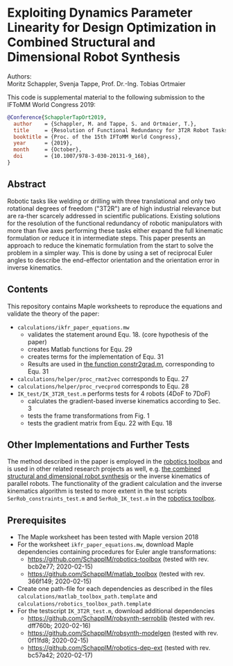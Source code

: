 # Exploiting Dynamics Parameter Linearity for Design Optimization in Combined Structural and Dimensional Robot Synthesis


Authors:  
Moritz Schappler, Svenja Tappe, Prof. Dr.-Ing. Tobias Ortmaier

This code is supplemental material to the following submission to the IFToMM World Congress 2019:

```bib
@Conference{SchapplerTapOrt2019,
  author    = {Schappler, M. and Tappe, S. and Ortmaier, T.},
  title     = {Resolution of Functional Redundancy for 3T2R Robot Tasks using Two Sets of Reciprocal Euler Angles},
  booktitle = {Proc. of the 15th IFToMM World Congress},
  year      = {2019},
  month     = {October},
  doi       = {10.1007/978-3-030-20131-9_168},
}
```

## Abstract

Robotic tasks like welding or drilling with three translational and only two rotational degrees of freedom ("3T2R") are of high industrial relevance but are ra\-ther scarcely addressed in scientific publications.
Existing solutions for the resolution of the functional redundancy of robotic manipulators with more than five axes performing these tasks either expand the full kinematic formulation or reduce it in intermediate steps.
This paper presents an approach to reduce the kinematic formulation from the start to solve the problem in a simpler way.
This is done by using a set of reciprocal Euler angles to describe the end-effector orientation and the orientation error in inverse kinematics.

## Contents

This repository contains Maple worksheets to reproduce the equations and validate the theory of the paper:  

* `calculations/ikfr_paper_equations.mw`
  * validates the statement around Equ. 18. (core hypothesis of the paper)
  * creates Matlab functions for Equ. 29
  * creates terms for the implementation of Equ. 31
  * Results are used in [the function constr2grad.m](https://github.com/SchapplM/robsynth-modelgen/blob/master/robot_codegen_scripts/templates_num/robot_constr2grad.m.template), corresponding to Equ. 31
* `calculations/helper/proc_rmat2vec` corresponds to Equ. 27
* `calculations/helper/proc_rvecprod` corresponds to Equ. 28
* `IK_test/IK_3T2R_test.m` performs tests for 4 robots (4DoF to 7DoF)
  * calculates the gradient-based inverse kinematics according to Sec. 3
  * tests the frame transformations from Fig. 1
  * tests the gradient matrix from Equ. 22 with Equ. 18

## Other Implementations and Further Tests

The method described in the paper is employed in the [robotics toolbox](https://github.com/SchapplM/robotics-toolbox) and is used in other related research projects as well, e.g. [the combined structural and dimensional robot synthesis](https://github.com/SchapplM/robsynth-paper_iftommdach2020) or the inverse kinematics of parallel robots.
The functionality of the gradient calculation and the inverse kinematics algorithm is tested to more extent in the test scripts `SerRob_constraints_test.m` and `SerRob_IK_test.m` in the [robotics toolbox](https://github.com/SchapplM/robotics-toolbox).

## Prerequisites

* The Maple worksheet has been tested with Maple version 2018
* For the worksheet `ikfr_paper_equations.mw`, download Maple dependencies containing procedures for Euler angle transformations:
  * https://github.com/SchapplM/robotics-toolbox (tested with rev. bcb2e77; 2020-02-15)
  * https://github.com/SchapplM/matlab_toolbox (tested with rev. 366f149; 2020-02-15)
* Create one path-file for each dependencies as described in the files `calculations/matlab_toolbox_path.template` and `calculations/robotics_toolbox_path.template`
* For the testscript `IK_3T2R_test.m`, download additional dependencies
  * https://github.com/SchapplM/robsynth-serroblib (tested with rev. dff760b; 2020-02-16)
  * https://github.com/SchapplM/robsynth-modelgen (tested with rev. 0f11fd8; 2020-02-15)
  * https://github.com/SchapplM/robotics-dep-ext (tested with rev. bc57a42; 2020-02-17)
